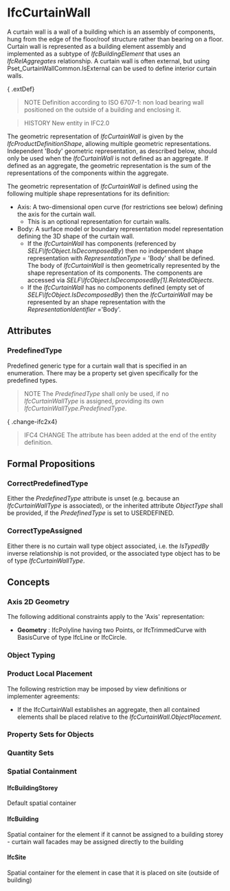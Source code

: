 # IfcCurtainWall

A curtain wall is a wall of a building which is an assembly of components, hung from the edge of the floor/roof structure rather than bearing on a floor. Curtain wall is represented as a building element assembly and implemented as a subtype of _IfcBuildingElement_ that uses an _IfcRelAggregates_ relationship. A curtain wall is often external, but using Pset_CurtainWallCommon.IsExternal can be used to define interior curtain walls.

{ .extDef}
> NOTE  Definition according to ISO 6707-1: non load bearing wall positioned on the outside of a building and enclosing it.

> HISTORY  New entity in IFC2.0

The geometric representation of _IfcCurtainWall_ is given by the _IfcProductDefinitionShape_, allowing multiple geometric representations. Independent 'Body' geometric representation, as described below, should only be used when the _IfcCurtainWall_ is not defined as an aggregate. If defined as an aggregate, the geometric representation is the sum of the representations of the components within the aggregate.

The geometric representation of _IfcCurtainWall_ is defined using the following multiple shape representations for its definition:

* Axis: A two-dimensional open curve (for restrictions see below) defining the axis for the curtain wall.
    * This is an optional representation for curtain walls.
* Body: A surface model or boundary representation model representation defining the 3D shape of the curtain wall.
    * If the _IfcCurtainWall_ has components (referenced by _SELF\IfcObject.IsDecomposedBy_) then no independent shape representation with _RepresentationType_ = 'Body' shall be defined. The body of _IfcCurtainWall_ is then geometrically represented by the shape representation of its components. The components are accessed via _SELF\IfcObject.IsDecomposedBy[1].RelatedObjects_.
    * If the _IfcCurtainWall_ has no components defined (empty set of _SELF\IfcObject.IsDecomposedBy_) then the _IfcCurtainWall_ may be represented by an shape representation with the _RepresentationIdentifier_ ='Body'.

## Attributes

### PredefinedType
Predefined generic type for a curtain wall that is specified in an enumeration. There may be a property set given specifically for the predefined types.
> NOTE  The _PredefinedType_ shall only be used, if no _IfcCurtainWallType_ is assigned, providing its own _IfcCurtainWallType.PredefinedType_.

{ .change-ifc2x4}
> IFC4 CHANGE The attribute has been added at the end of the entity definition.

## Formal Propositions

### CorrectPredefinedType
Either the _PredefinedType_ attribute is unset (e.g. because an _IfcCurtainWallType_ is associated), or the inherited attribute _ObjectType_ shall be provided, if the _PredefinedType_ is set to USERDEFINED.

### CorrectTypeAssigned
Either there is no curtain wall type object associated, i.e. the _IsTypedBy_ inverse relationship is not provided, or the associated type object has to be of type _IfcCurtainWallType_.

## Concepts

### Axis 2D Geometry

The following additional constraints apply to the 'Axis' representation:

* **Geometry** : IfcPolyline having two Points, or IfcTrimmedCurve with BasisCurve of type IfcLine or IfcCircle.

### Object Typing



### Product Local Placement

The following restriction may be imposed by view definitions or implementer agreements:

* If the IfcCurtainWall establishes an aggregate, then all contained elements shall be placed relative to the _IfcCurtainWall.ObjectPlacement_.

### Property Sets for Objects



### Quantity Sets



### Spatial Containment



#### IfcBuildingStorey

Default spatial container

#### IfcBuilding

Spatial container for the element if it cannot be assigned to a building storey - curtain wall facades may be assigned directly to the building

#### IfcSite

Spatial container for the element in case that it is placed on site (outside of building)

